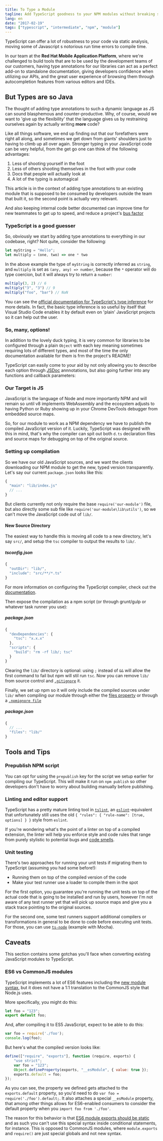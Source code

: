 ```yaml
---
title: To Type a Module
tagline: Add TypeScript goodness to your NPM modules without breaking stuff
lang: en
date: "2017-02-19"
tags: ["typescript", "intermediate", "npm", "module"]
---
```


TypeScript can offer a lot of robustness to your code via static analysis, moving some of Javascript s notorious run time errors to compile time.

In our team at the **Red Hat Mobile Application Platform**, where we're challenged to build tools that are to be used by the development teams of our customers, having type annotations for our libraries can act as a perfect add-on to standalone documentation, giving developers confidence when utilizing our APIs, and the great user experience of browsing them through autocompletion features from various editors and IDEs.

But Types are so Java
---

The thought of adding type annotations to such a dynamic language as JS can sound blasphemous and counter-productive. Why, of course, would we want to 'give up the flexibility' that the language gives us by restraining ourselves again by actually writing **more** code?

Like all things software, we end up finding out that our forefathers were right all along, and sometimes we get down from giants' shoulders just to having to climb up all over again. Stronger typing in your JavaScript code can be very helpful, from the get go one can think of the following advantages:

1. Less of shooting yourself in the foot
1. Less of others shooting themselves in the foot with your code
1. Docs that people will actually look at
1. A lot of the typing is automagical

This article is in the context of adding type annotations to an existing module that is supposed to be consumed by developers outside the team that built it, so the second point is actually very relevant.

And also keeping internal code better documented can improve time for new teammates to get up to speed, and reduce a project's [bus factor](https://en.wikipedia.org/wiki/Bus_factor)

### TypeScript is a good guesser

So, obviously we start by adding type annotations to everything in our codebase, right? Not quite, consider the following:

```typescript
let myString = "Hello";
let multiply = (one, two) => one * two
```

In the above example the type of `myString` is correctly inferred as `string`, and `multiply` is set as `(any, any) => number`, because the `*` operator will do type coercion, but it will always try to return a `number`:

```typescript
multiply(3, 2) // 6
multiply("3", "3") // 9
multiply("foo", "bar") // NaN
```

You can see the [official documentation for TypeScript's type inference](https://www.typescriptlang.org/docs/handbook/type-inference.html) for more details. In fact, the basic type inference is so useful by itself that Visual Studio Code enables it by default even on 'plain' JavaScript projects so it can help out the user.

### So, many, options!

In addition to the lovely duck typing, it is very common for libraries to be configured through a plain `Object` with each key meaning sometimes requiring lots of different types, and most of the time the only documentation available for them is frm the project's README!

TypeScript can easily come to your aid by not only allowing you to describe each option through [JSDoc](http://usejsdoc.org/) annnotations, but also going further into any functions and callback parameters:



### Our Target is JS

JavaScript is the language of Node and more importantly NPM and will remain so until v8 implements WebAssembly and the ecosystem adjusts to having Python or Ruby showing up in your Chrome DevTools debugger from embedded source maps.

So, for our module to work as a NPM dependency we have to publish the compiled JavaScript version of it. Luckily, TypeScript was designed with this in mind, that's why the compiler can spit out both `d.ts` declaration files and source maps for debugging on top of the original source.

### Setting up compilation


So we have our old JavaScript sources, and we want the clients downloading our NPM module to get the new, typed version transparently. Let's say our current `package.json` looks like this:

```javascript
{
  "main": "lib/index.js"
  // ...
}
```

But clients currently not only require the base `require('our-module')` file, but also directly some sub file like `require('our-module\lib\utils')`, so we can't move the JavaScript code out of `lib/`.

#### New Source Directory

The easiest way to handle this is moving all code to a new directory, let's say `src/`, and setup the `tsc` compiler to output the results to `lib/`.

##### tsconfig.json
```javascript
{
  "outDir": "lib/",
  "include": "src/**/*.ts"
}
```

For more information on configuring the TypeScript compiler, check out the [documentation](https://www.typescriptlang.org/docs/handbook/tsconfig-json.html).

Then expose the compilation as a npm script (or through grunt/gulp or whatever task runner you use):

##### package.json
```javascript
{
  "devDependencies": {
    "tsc": "x.x.x"
  },
  "scripts": {
    "build": "rm -rf lib/; tsc"
  }
}
```

Clearing the `lib/` directory is optional: using `;` instead of `&&` will allow the first command to fail but npm will stil run `tsc`. Now you can remove `lib/` from source control and [`.gitignore`](https://git-scm.com/docs/gitignore) it.

Finally, we set up npm so it will only include the compiled sources under `lib/` when compiling our module through either the [files property](https://docs.npmjs.com/files/package.json#files) or through a [`.npmignore file`](https://docs.npmjs.com/misc/developers#keeping-files-out-of-your-package)

##### package.json
```javascript
{
  // ...
  "files": "lib/"
}
```

Tools and Tips
---

### Prepublish NPM script

You can opt for using the `prepublish` key for the script we setup earlier for compiling our TypeScript. This will make it run on `npm publish` so other developers don't have to worry about building manually before publishing.

### Linting and editor support

TypeScript has a pretty mature linting tool in [`tslint`](https://palantir.github.io/tslint/), an [`eslint`](http://eslint.org/)-equivalent that unfortunately still uses the old `{ "rules": { "rule-name": [true, options] } }` style from `eslint`.

If you're wondering what's the point of a linter on top of a compiled extension, the linter will help you enforce style and code rules that range from purely stylistic to potential bugs and [code smells](https://blog.codinghorror.com/code-smells/).

### Unit testing

There's two approaches for running your unit tests if migrating them to TypeScript (assuming you had some before!):

- Running them on top of the compiled version of the code
- Make your test runner use a loader to compile them in the spot

For the first option, you guarantee you're running the unit tests on top of the actual code that is going to be installed and run by users, however I'm not aware of any test runner yet that will pick up source maps and give you a stack trace pointing to the original sources.

For the second one, some test runners support additional compilers or transformations in general to be done to code before executing unit tests. For those, you can use [`ts-node`](https://github.com/TypeStrong/ts-node#mocha) (example with Mocha).

## Caveats

This section contains some gotchas you'll face when converting existing JavaScript modules to TypeScript.

### ES6 vs CommonJS modules

TypeScript implements a lot of ES6 features including the [new module syntax](https://developer.mozilla.org/en-US/docs/Web/JavaScript/Reference/Statements/import), but it does not have a 1:1 translation to the CommonJS style that Node.js uses.

More specifically, you might do this:

```javascript
let foo = "123";
export default foo;
```

And, after compiling it to ES5 JavaScript, expect to be able to do this:

```javascript
var foo = require('./foo');
console.log(foo);
```

But here's what the compiled version looks like:

```javascript
define(["require", "exports"], function (require, exports) {
    "use strict";
    var foo = "123";
    Object.defineProperty(exports, "__esModule", { value: true });
    exports.default = foo;
});
```

As you can see, the property we defined gets attached to the `exports.default` property, so you'd need to do `var foo = require('./foo').default;`. It also attaches a special `__esModule` property, that among other things allows for ES6-enabled consumers to consider the default property when you `import foo from './foo'`.

The reason for this behavior is that [ES6 module exports should be static](http://www.2ality.com/2014/09/es6-modules-final.html#static-module-structure) and as such you can't use this special syntax inside conditional statements, for instance. This is opposed to CommonJS modules, where `module.exports` and `require()` are just special globals and not new syntax.